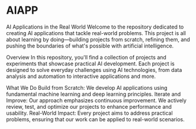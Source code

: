 # AIAPP
AI Applications in the Real World
Welcome to the repository dedicated to creating AI applications that tackle real-world problems. This project is all about learning by doing—building projects from scratch, refining them, and pushing the boundaries of what's possible with artificial intelligence.

Overview
In this repository, you'll find a collection of projects and experiments that showcase practical AI development. Each project is designed to solve everyday challenges using AI technologies, from data analysis and automation to interactive applications and more.

What We Do
Build from Scratch: We develop AI applications using fundamental machine learning and deep learning principles.
Iterate and Improve: Our approach emphasizes continuous improvement. We actively review, test, and optimize our projects to enhance performance and usability.
Real-World Impact: Every project aims to address practical problems, ensuring that our work can be applied to real-world scenarios.
